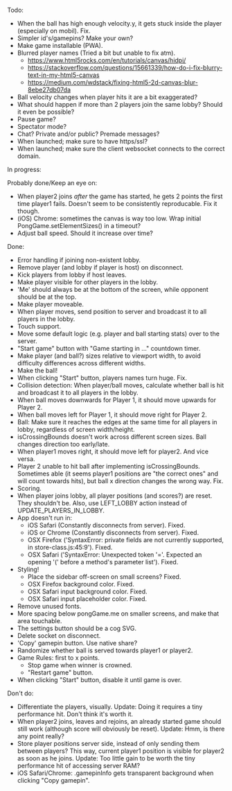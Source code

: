 Todo:
- When the ball has high enough velocity.y, it gets stuck inside the player (especially on mobil). Fix.
- Simpler id's/gamepins? Make your own?
- Make game installable (PWA).
- Blurred player names (Tried a bit but unable to fix atm).
	- https://www.html5rocks.com/en/tutorials/canvas/hidpi/
	- https://stackoverflow.com/questions/15661339/how-do-i-fix-blurry-text-in-my-html5-canvas
	- https://medium.com/wdstack/fixing-html5-2d-canvas-blur-8ebe27db07da
- Ball velocity changes when player hits it are a bit exaggerated?
- What should happen if more than 2 players join the same lobby? Should it even be possible?
- Pause game?
- Spectator mode?
- Chat? Private and/or public? Premade messages?
- When launched; make sure to have https/ssl?
- When launched; make sure the client websocket connects to the correct domain.

In progress:

Probably done/Keep an eye on:
- When player2 joins _after_ the game has started, he gets 2 points the first time player1 fails. Doesn't seem to be consistently reproducable. Fix it though.
- (iOS) Chrome: sometimes the canvas is way too low. Wrap initial PongGame.setElementSizes() in a timeout?
- Adjust ball speed. Should it increase over time?

Done:
- Error handling if joining non-existent lobby.
- Remove player (and lobby if player is host) on disconnect.
- Kick players from lobby if host leaves.
- Make player visible for other players in the lobby.
- 'Me' should always be at the bottom of the screen, while opponent should be at the top.
- Make player moveable.
- When player moves, send position to server and broadcast it to all players in the lobby.
- Touch support.
- Move some default logic (e.g. player and ball starting stats) over to the server.
- "Start game" button with "Game starting in ..." countdown timer.
- Make player (and ball?) sizes relative to viewport width, to avoid difficulty differences across different widths.
- Make the ball!
- When clicking "Start" button, players names turn huge. Fix.
- Collision detection: When player/ball moves, calculate whether ball is hit and broadcast it to all players in the lobby.
- When ball moves downwards for Player 1, it should move upwards for Player 2.
- When ball moves left for Player 1, it should move right for Player 2.
- Ball: Make sure it reaches the edges at the same time for all players in lobby, regardless of screen width/height.
- isCrossingBounds doesn't work across different screen sizes. Ball changes direction too early/late.
- When player1 moves right, it should move left for player2. And vice versa.
- Player 2 unable to hit ball after implementing isCrossingBounds. Sometimes able (it seems player1 positions are "the correct ones" and will count towards hits), but ball x direction changes the wrong way. Fix.
- Scoring.
- When player joins lobby, all player positions (and scores?) are reset. They shouldn't be. Also, use LEFT_LOBBY action instead of UPDATE_PLAYERS_IN_LOBBY.
- App doesn't run in:
	- iOS Safari (Constantly disconnects from server). Fixed.
	- iOS or Chrome (Constantly disconnects from server). Fixed.
	- OSX Firefox ('SyntaxError: private fields are not currently supported, in store-class.js:45:9'). Fixed.
	- OSX Safari ('SyntaxError: Unexpected token '='. Expected an opening '(' before a method's parameter list'). Fixed.
- Styling!
	- Place the sidebar off-screen on small screens? Fixed.
	- OSX Firefox background color. Fixed.
	- OSX Safari input background color. Fixed.
	- OSX Safari input placeholder color. Fixed.
- Remove unused fonts.
- More spacing below pongGame.me on smaller screens, and make that area touchable.
- The settings button should be a cog SVG.
- Delete socket on disconnect.
- 'Copy' gamepin button. Use native share?
- Randomize whether ball is served towards player1 or player2.
- Game Rules: first to x points.
	- Stop game when winner is crowned.
	- "Restart game" button.
- When clicking "Start" button, disable it until game is over.

Don't do:
- Differentiate the players, visually. Update: Doing it requires a tiny performance hit. Don't think it's worth it.
- When player2 joins, leaves and rejoins, an already started game should still work (although score will obviously be reset). Update: Hmm, is there any point really?
- Store player positions server side, instead of only sending them between players? This way, current player1 position is visible for player2 as soon as he joins. Update: Too little gain to be worth the tiny performance hit of accessing server RAM?
- iOS Safari/Chrome: .gamepinInfo gets transparent background when clicking "Copy gamepin".
